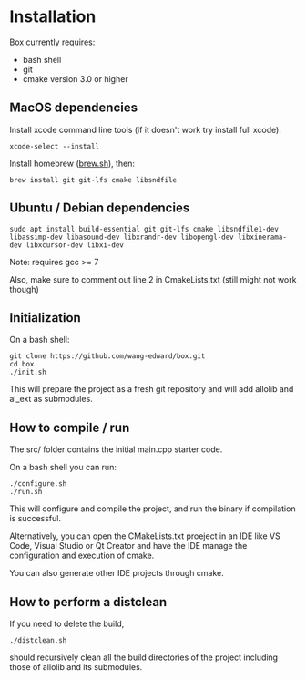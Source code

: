 # Installation

Box currently requires:
 * bash shell
 * git
 * cmake version 3.0 or higher

## MacOS dependencies
Install xcode command line tools (if it doesn't work try install full xcode):

    xcode-select --install

Install homebrew ([brew.sh](https://brew.sh)), then:

    brew install git git-lfs cmake libsndfile
    
## Ubuntu / Debian dependencies
    sudo apt install build-essential git git-lfs cmake libsndfile1-dev libassimp-dev libasound-dev libxrandr-dev libopengl-dev libxinerama-dev libxcursor-dev libxi-dev
    
Note: requires gcc >= 7

Also, make sure to comment out line 2 in CmakeLists.txt (still might not work though)

## Initialization
On a bash shell:

    git clone https://github.com/wang-edward/box.git
    cd box
    ./init.sh

This will prepare the project as a fresh git repository and will add allolib and al_ext as submodules.

## How to compile / run
The src/ folder contains the initial main.cpp starter code.

On a bash shell you can run:

    ./configure.sh
    ./run.sh

This will configure and compile the project, and run the binary if compilation is successful.

Alternatively, you can open the CMakeLists.txt proeject in an IDE like VS Code, Visual Studio or Qt Creator and have the IDE manage the configuration and execution of cmake.

You can also generate other IDE projects through cmake.

## How to perform a distclean
If you need to delete the build,

    ./distclean.sh

should recursively clean all the build directories of the project including those of allolib and its submodules.
